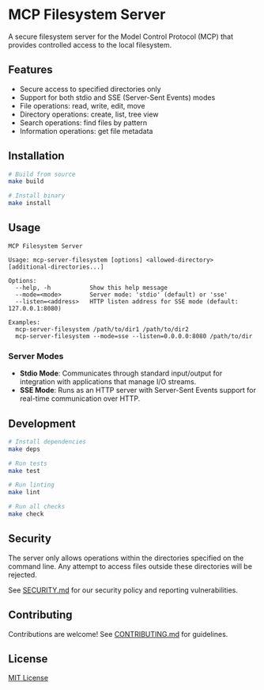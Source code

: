 # MCP Filesystem Server

A secure filesystem server for the Model Control Protocol (MCP) that provides controlled access to the local filesystem.

## Features

- Secure access to specified directories only
- Support for both stdio and SSE (Server-Sent Events) modes
- File operations: read, write, edit, move
- Directory operations: create, list, tree view
- Search operations: find files by pattern
- Information operations: get file metadata

## Installation

```bash
# Build from source
make build

# Install binary
make install
```

## Usage

```
MCP Filesystem Server

Usage: mcp-server-filesystem [options] <allowed-directory> [additional-directories...]

Options:
  --help, -h           Show this help message
  --mode=<mode>        Server mode: 'stdio' (default) or 'sse'
  --listen=<address>   HTTP listen address for SSE mode (default: 127.0.0.1:8080)

Examples:
  mcp-server-filesystem /path/to/dir1 /path/to/dir2
  mcp-server-filesystem --mode=sse --listen=0.0.0.0:8080 /path/to/dir
```

### Server Modes

- **Stdio Mode**: Communicates through standard input/output for integration with applications that manage I/O streams.
- **SSE Mode**: Runs as an HTTP server with Server-Sent Events support for real-time communication over HTTP.

## Development

```bash
# Install dependencies
make deps

# Run tests
make test

# Run linting
make lint

# Run all checks
make check
```

## Security

The server only allows operations within the directories specified on the command line. Any attempt to access files outside these directories will be rejected.

See [SECURITY.md](SECURITY.md) for our security policy and reporting vulnerabilities.

## Contributing

Contributions are welcome! See [CONTRIBUTING.md](CONTRIBUTING.md) for guidelines.

## License

[MIT License](LICENSE) 